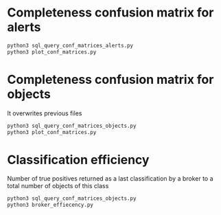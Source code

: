 # Completeness confusion matrix for alerts

```sh
python3 sql_query_conf_matrices_alerts.py
python3 plot_conf_matrices.py
```

# Completeness confusion matrix for objects

It overwrites previous files

```sh
python3 sql_query_conf_matrices_objects.py
python3 plot_conf_matrices.py
```

# Classification efficiency

Number of true positives returned as a last classification by a broker to a total number of objects of this class

```sh
python3 sql_query_conf_matrices_objects.py
python3 broker_effiecency.py
```